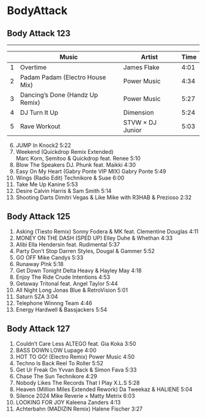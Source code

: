 # BodyAttack

## Body Attack 123
---
||Music|Artist|Time|
|----|----|----|----|
|1|Overtime|James Flake|4:01|
|2|Padam Padam (Electro House Mix)|Power Music|4:34|
|3|Dancing’s Done (Handz Up Remix)|Power Music|5:27|
|4|DJ Turn It Up|Dimension|5:24|
|5|Rave Workout|STVW × DJ Junior	|5:03|
6.	JUMP In					Knock2				5:22  
7.	Weekend (Quickdrop Remix Extended)	
Marc Korn, Semitoo & Quickdrop feat. Renee			5:10
8.	Blow The Speakers				DJ. Phunk feat. Maikki		4:30
9.	Easy On My Heart (Gabry Ponte VIP MIX)	Gabry Ponte			5:49
10.	Wings (Radio Edit)				Technikore & Suae		6:00
11.	Take Me Up					Kanine				5:53
12.	Desire					Calvin Harris & Sam Smith	5:14
13.	Shooting Darts	Dimitri Vegas & Like Mike with R3HAB & Prezioso	2:32

## Body Attack 125
1.	Asking (Tiesto Remix)			Sonny Fodera & MK feat. Clementine Douglas	4:11
2.	MONEY ON THE DASH (SPED UP)	Elley Duhe & Whethan			4:33
3.	Alibi					Ella Hendersin feat. Rudimental		5:37
4.	Party Don’t Stop			Darren Styles, Dougal & Gammer		5:52
5.	GO OFF				Mike Candys				5:33
6.	Runaway				P!nk					5:18
7.	Get Down Tonight			Delta Heavy & Hayley May			4:18
8.	Enjoy The Ride			Crude Intentions				4:53
9.	Getaway				Tritonal feat. Angel Taylor			5:44
10.	All Night Long				Jonas Blue & RetroVision			5:01
11.	Saturn				SZA					3:04
12.	Telephone				Winnng Team				4:46
13.	Energy				Hardwell & Bassjackers			5:54




## Body Attack 127
1.	Couldn’t Care Less			ALTEGO feat. Gia Koka			3:50
2.	BASS DOWN LOW			Lupage					4:00
3.	HOT TO GO! (Electro Remix)		Power Music				4:50
4.	Techno Is Back				Reel To Roller				5:52
5.	Get Ur Freak On			Yvvan Back & Simon Fava			5:33
6.	Chase The Sun				Technikore				4:29
7.	Nobody Likes The Records That I Play	X.L.S					5:28
8.	Heaven (Million Miles Extended Rework)	Da Tweekaz & HALIENE			5:04
9.	Silence 2024				Mike Reverie × Matty Metrix		6:03
10.	LOOKING FOR JOY			Kaleena Zanders				4:13
11.	Achterbahn (MADIZIN Remix) 		Halene Fischer				3:27


